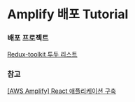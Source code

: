 # Amplify 배포 Tutorial

### 배포 프로젝트

[Redux-toolkit 투두 리스트](https://master.dwgjzjetn9onz.amplifyapp.com/)

### 참고

[[AWS Amplify] React 애플리케이션 구축](https://aws.amazon.com/ko/getting-started/hands-on/build-react-app-amplify-graphql/module-one/)
